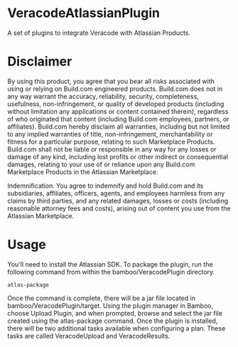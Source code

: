 VeracodeAtlassianPlugin
=======================

A set of plugins to integrate Veracode with Atlassian Products.

Disclaimer
=
By using this product, you agree that you bear all risks associated with using or relying on Build.com engineered products. Build.com does not in any way warrant the accuracy, reliability, security, completeness, usefulness, non-infringement, or quality of developed products (including without limitation any applications or content contained therein), regardless of who originated that content (including Build.com employees, partners, or affiliates). Build.com hereby disclaim all warranties, including but not limited to any implied warranties of title, non-infringement, merchantability or fitness for a particular purpose, relating to such Marketplace Products. Build.com shall not be liable or responsible in any way for any losses or damage of any kind, including lost profits or other indirect or consequential damages, relating to your use of or reliance upon any Build.com Marketplace Products in the Atlassian Marketplace.

Indemnification. You agree to indemnify and hold Build.com and its subsidiaries, affiliates, officers, agents, and employees harmless from any claims by third parties, and any related damages, losses or costs (including reasonable attorney fees and costs), arising out of content you use from the Atlassian Marketplace.

Usage
=
You'll need to install the Atlassian SDK. To package the plugin, run the following command from within the bamboo/VeracodePlugin directory.

    atlas-package

Once the command is complete, there will be a jar file located in bamboo/VeracodePlugin/target. Using the plugin manager in Bamboo, choose Upload Plugin, and when prompted, browse and select the jar file created using the atlas-package command. Once the plugin is installed, there will be two additional tasks available when configuring a plan. These tasks are called VeracodeUpload and VeracodeResults.
